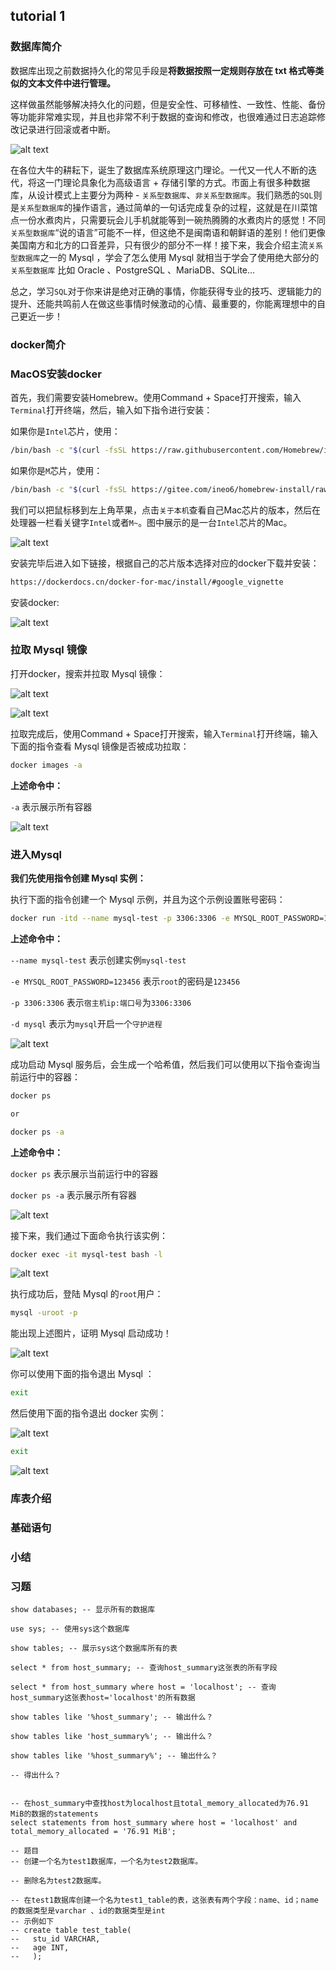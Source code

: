 ## tutorial 1
###  数据库简介
数据库出现之前数据持久化的常见手段是**将数据按照一定规则存放在 txt 格式等类似的文本文件中进行管理。**

这样做虽然能够解决持久化的问题，但是安全性、可移植性、一致性、性能、备份等功能非常难实现，并且也非常不利于数据的查询和修改，也很难通过日志追踪修改记录进行回滚或者中断。

![alt text](pic_1.png)

在各位大牛的耕耘下，诞生了数据库系统原理这门理论。一代又一代人不断的迭代，将这一门理论具象化为高级语言 + 存储引擎的方式。市面上有很多种数据库，从设计模式上主要分为两种 - `关系型数据库`、`非关系型数据库`。我们熟悉的`SQL`则是`关系型数据库`的操作语言，通过简单的一句话完成复杂的过程，这就是在川菜馆点一份水煮肉片，只需要玩会儿手机就能等到一碗热腾腾的水煮肉片的感觉！不同`关系型数据库`“说的语言”可能不一样，但这绝不是闽南语和朝鲜语的差别！他们更像美国南方和北方的口音差异，只有很少的部分不一样！接下来，我会介绍主流`关系型数据库`之一的 Mysql ，学会了怎么使用 Mysql 就相当于学会了使用绝大部分的 `关系型数据库` 比如 Oracle 、PostgreSQL 、MariaDB、SQLite... 

总之，学习`SQL`对于你来讲是绝对正确的事情，你能获得专业的技巧、逻辑能力的提升、还能共鸣前人在做这些事情时候激动的心情、最重要的，你能离理想中的自己更近一步！

###  docker简介
###  MacOS安装docker
首先，我们需要安装Homebrew。使用Command + Space打开搜索，输入`Terminal`打开终端，然后，输入如下指令进行安装：

如果你是`Intel`芯片，使用：

```bash
/bin/bash -c "$(curl -fsSL https://raw.githubusercontent.com/Homebrew/install/HEAD/install.sh)"
```

如果你是`M`芯片，使用：

```bash
/bin/bash -c "$(curl -fsSL https://gitee.com/ineo6/homebrew-install/raw/master/install.sh)"
```

我们可以把鼠标移到左上角苹果，点击`关于本机`查看自己Mac芯片的版本，然后在处理器一栏看关键字`Intel`或者`M~`。图中展示的是一台`Intel`芯片的Mac。

![alt text](image.png)

安装完毕后进入如下链接，根据自己的芯片版本选择对应的docker下载并安装：

```bash
https://dockerdocs.cn/docker-for-mac/install/#google_vignette
```

安装docker:

![alt text](image-1.png)

###  拉取 Mysql 镜像

打开docker，搜索并拉取 Mysql 镜像：

![alt text](image-2.png)

![alt text](image-3.png)

拉取完成后，使用Command + Space打开搜索，输入`Terminal`打开终端，输入下面的指令查看 Mysql 镜像是否被成功拉取：

```bash
docker images -a
```

**上述命令中：**

`-a` 表示展示所有容器

![alt text](image-6.png)

###  进入Mysql

**我们先使用指令创建 Mysql 实例：**

执行下面的指令创建一个 Mysql 示例，并且为这个示例设置账号密码：

```bash
docker run -itd --name mysql-test -p 3306:3306 -e MYSQL_ROOT_PASSWORD=123456 mysql
```

**上述命令中：**

`--name mysql-test` 表示创建实例`mysql-test` 

`-e MYSQL_ROOT_PASSWORD=123456` 表示`root`的密码是`123456`

`-p 3306:3306` 表示`宿主机ip:端口号`为`3306:3306`

`-d mysql` 表示为`mysql`开启一个`守护进程`

![alt text](image-8.png)

成功启动 Mysql 服务后，会生成一个哈希值，然后我们可以使用以下指令查询当前运行中的容器：

```bash
docker ps

or

docker ps -a
```
**上述命令中：**

`docker ps` 表示展示当前运行中的容器

`docker ps -a` 表示展示所有容器

![alt text](image-7.png)

接下来，我们通过下面命令执行该实例：

```bash
docker exec -it mysql-test bash -l
```

![alt text](image-9.png)

执行成功后，登陆 Mysql 的`root`用户：

```bash
mysql -uroot -p
```

能出现上述图片，证明 Mysql 启动成功！

![alt text](image-10.png)

你可以使用下面的指令退出 Mysql ：

```bash
exit
```

然后使用下面的指令退出 docker 实例：

![alt text](image-11.png)

```bash
exit
```

![alt text](image-12.png)
###  库表介绍
###  基础语句
###  小结
###  习题
```mysql
show databases; -- 显示所有的数据库

use sys; -- 使用sys这个数据库

show tables; -- 展示sys这个数据库所有的表

select * from host_summary; -- 查询host_summary这张表的所有字段

select * from host_summary where host = 'localhost'; -- 查询host_summary这张表host='localhost'的所有数据

show tables like '%host_summary'; -- 输出什么？

show tables like 'host_summary%'; -- 输出什么？

show tables like '%host_summary%'; -- 输出什么？

-- 得出什么？


-- 在host_summary中查找host为localhost且total_memory_allocated为76.91 MiB的数据的statements
select statements from host_summary where host = 'localhost' and total_memory_allocated = '76.91 MiB';

-- 题目
-- 创建一个名为test1数据库，一个名为test2数据库。

-- 删除名为test2数据库。

-- 在test1数据库创建一个名为test1_table的表，这张表有两个字段：name、id；name的数据类型是varchar 、id的数据类型是int
-- 示例如下
-- create table test_table(
--   stu_id VARCHAR,
--   age INT,
--   );
```
